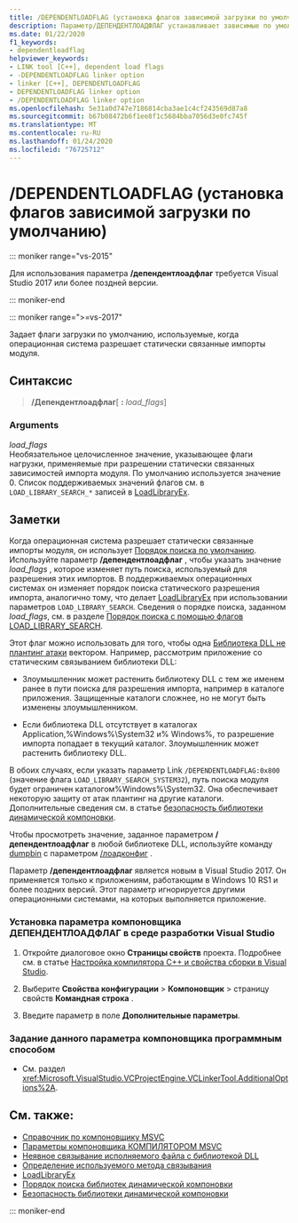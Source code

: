 ```yaml
---
title: /DEPENDENTLOADFLAG (установка флагов зависимой загрузки по умолчанию)
description: Параметр/ДЕПЕНДЕНТЛОАДФЛАГ устанавливает зависимые по умолчанию флаги загрузки для библиотек DLL, загруженных этим модулем.
ms.date: 01/22/2020
f1_keywords:
- dependentloadflag
helpviewer_keywords:
- LINK tool [C++], dependent load flags
- -DEPENDENTLOADFLAG linker option
- linker [C++], DEPENDENTLOADFLAG
- DEPENDENTLOADFLAG linker option
- /DEPENDENTLOADFLAG linker option
ms.openlocfilehash: 5e31a0d747e7186814cba3ae1c4cf243569d87a8
ms.sourcegitcommit: b67b08472b6f1ee8f1c5684bba7056d3e0fc745f
ms.translationtype: MT
ms.contentlocale: ru-RU
ms.lasthandoff: 01/24/2020
ms.locfileid: "76725712"
---
```

# <a name="dependentloadflag-set-default-dependent-load-flags"></a>/DEPENDENTLOADFLAG (установка флагов зависимой загрузки по умолчанию)

::: moniker range="vs-2015"

Для использования параметра **/депендентлоадфлаг** требуется Visual Studio 2017 или более поздней версии.

::: moniker-end

::: moniker range=">=vs-2017"

Задает флаги загрузки по умолчанию, используемые, когда операционная система разрешает статически связанные импорты модуля.

## <a name="syntax"></a>Синтаксис

> **/Депендентлоадфлаг**[ __:__ *load_flags*]

### <a name="arguments"></a>Arguments

*load_flags*<br/>
Необязательное целочисленное значение, указывающее флаги нагрузки, применяемые при разрешении статически связанных зависимостей импорта модуля. По умолчанию используется значение 0. Список поддерживаемых значений флагов см. в `LOAD_LIBRARY_SEARCH_*` записей в [LoadLibraryEx](/windows/win32/api/libloaderapi/nf-libloaderapi-loadlibraryexw).

## <a name="remarks"></a>Заметки

Когда операционная система разрешает статически связанные импорты модуля, он использует [Порядок поиска по умолчанию](/windows/win32/dlls/dynamic-link-library-search-order). Используйте параметр **/депендентлоадфлаг** , чтобы указать значение *load_flags* , которое изменяет путь поиска, используемый для разрешения этих импортов. В поддерживаемых операционных системах он изменяет порядок поиска статического разрешения импорта, аналогично тому, что делает [LoadLibraryEx](/windows/win32/api/libloaderapi/nf-libloaderapi-loadlibraryexa) при использовании параметров `LOAD_LIBRARY_SEARCH`. Сведения о порядке поиска, заданном *load_flags*, см. в разделе [Порядок поиска с помощью флагов LOAD_LIBRARY_SEARCH](/windows/win32/dlls/dynamic-link-library-search-order#search-order-using-load_library_search-flags).

Этот флаг можно использовать для того, чтобы одна [Библиотека DLL не плантинг атаки](/windows/win32/dlls/dynamic-link-library-security) вектором. Например, рассмотрим приложение со статическим связыванием библиотеки DLL:

- Злоумышленник может растенить библиотеку DLL с тем же именем ранее в пути поиска для разрешения импорта, например в каталоге приложения. Защищенные каталоги сложнее, но не могут быть изменены злоумышленником.

- Если библиотека DLL отсутствует в каталогах Application,%Windows%\System32 и% Windows%, то разрешение импорта попадает в текущий каталог. Злоумышленник может растенить библиотеку DLL.

В обоих случаях, если указать параметр Link `/DEPENDENTLOADFLAG:0x800` (значение флага `LOAD_LIBRARY_SEARCH_SYSTEM32`), путь поиска модуля будет ограничен каталогом%Windows%\System32. Она обеспечивает некоторую защиту от атак плантинг на другие каталоги. Дополнительные сведения см. в статье [безопасность библиотеки динамической компоновки](/windows/win32/dlls/dynamic-link-library-security).

Чтобы просмотреть значение, заданное параметром **/депендентлоадфлаг** в любой библиотеке DLL, используйте команду [dumpbin](dumpbin-reference.md) с параметром [/лоадконфиг](loadconfig.md) .

Параметр **/депендентлоадфлаг** является новым в Visual Studio 2017. Он применяется только к приложениям, работающим в Windows 10 RS1 и более поздних версий. Этот параметр игнорируется другими операционными системами, на которых выполняется приложение.

### <a name="to-set-the-dependentloadflag-linker-option-in-the-visual-studio-development-environment"></a>Установка параметра компоновщика ДЕПЕНДЕНТЛОАДФЛАГ в среде разработки Visual Studio

1. Откройте диалоговое окно **Страницы свойств** проекта. Подробнее см. в статье [Настройка компилятора C++ и свойства сборки в Visual Studio](../working-with-project-properties.md).

1. Выберите **Свойства конфигурации** > **Компоновщик** > страницу свойств **Командная строка** .

1. Введите параметр в поле **Дополнительные параметры**.

### <a name="to-set-this-linker-option-programmatically"></a>Задание данного параметра компоновщика программным способом

- См. раздел <xref:Microsoft.VisualStudio.VCProjectEngine.VCLinkerTool.AdditionalOptions%2A>.

## <a name="see-also"></a>См. также:

- [Справочник по компоновщику MSVC](linking.md)
- [Параметры компоновщика КОМПИЛЯТОРОМ MSVC](linker-options.md)
- [Неявное связывание исполняемого файла с библиотекой DLL](../linking-an-executable-to-a-dll.md#linking-implicitly)
- [Определение используемого метода связывания](../linking-an-executable-to-a-dll.md#determining-which-linking-method-to-use)
- [LoadLibraryEx](/windows/win32/api/libloaderapi/nf-libloaderapi-loadlibraryexw)
- [Порядок поиска библиотек динамической компоновки](/windows/win32/Dlls/dynamic-link-library-search-order)
- [Безопасность библиотеки динамической компоновки](/windows/win32/dlls/dynamic-link-library-security)

::: moniker-end
